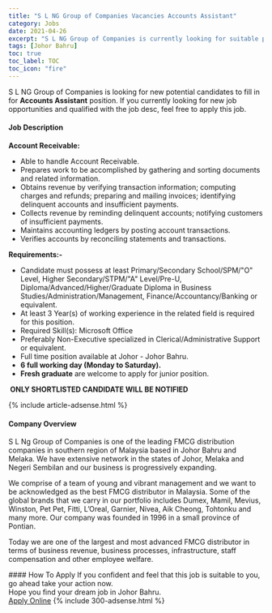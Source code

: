 ```yaml
---
title: "S L NG Group of Companies Vacancies Accounts Assistant" 
category: Jobs 
date: 2021-04-26 
excerpt: "S L NG Group of Companies is currently looking for suitable person to fill in the Accounts Assistant which based in Johor Bahru" 
tags: [Johor Bahru] 
toc: true 
toc_label: TOC 
toc_icon: "fire" 
--- 
```


<p>S L NG Group of Companies is looking for new potential candidates to fill in for <b>Accounts Assistant</b> position. If you currently looking for new job opportunities and qualified with the job desc, feel free to apply this job.
</p><div><div><h4>Job Description</h4></div><div><div><span><div><p><strong>Account Receivable:</strong></p><ul><li>Able to handle Account Receivable.</li><li>Prepares work to be accomplished by gathering and sorting documents and related information.</li><li>Obtains revenue by verifying transaction information; computing charges and refunds; preparing and mailing invoices; identifying delinquent accounts and insufficient payments.</li><li>Collects revenue by reminding delinquent accounts; notifying customers of insufficient payments.</li><li>Maintains accounting ledgers by posting account transactions.</li><li>Verifies accounts by reconciling statements and transactions.</li></ul><p><strong>Requirements:-</strong></p><ul><li>Candidate must possess at least Primary/Secondary School/SPM/"O" Level, Higher Secondary/STPM/"A" Level/Pre-U, Diploma/Advanced/Higher/Graduate Diploma in Business Studies/Administration/Management, Finance/Accountancy/Banking or equivalent.</li><li>At least 3 Year(s) of working experience in the related field is required for this position.</li><li>Required Skill(s): Microsoft Office</li><li>Preferably Non-Executive specialized in Clerical/Administrative Support or equivalent.</li><li>Full time position available at Johor - Johor Bahru.</li><li><strong>6 full working day (Monday to Saturday).</strong></li><li><strong>Fresh graduate</strong> are welcome to apply for junior position.</li></ul><p><strong>&#160;ONLY SHORTLISTED CANDIDATE WILL BE NOTIFIED</strong></p></div></span></div></div></div> 
{% include article-adsense.html %} 
<div><div><h4>Company Overview</h4></div><div><div><span><div><p>S L Ng Group of Companies is one of the leading FMCG distribution companies in southern region of Malaysia based in Johor Bahru and Melaka. We have extensive network in the states of Johor, Melaka and Negeri Sembilan and our business is progressively expanding.</p><p>We comprise of a team of young and vibrant management and we want to be acknowledged as the best FMCG distributor in Malaysia. Some of the global brands that we carry in our portfolio includes Dumex, Mamil, Mevius, Winston, Pet Pet, Fitti, L&#8217;Oreal, Garnier, Nivea, Aik Cheong, Tohtonku and many more. Our company was founded in 1996 in a small province of Pontian.</p><p>Today we are one of the largest and most advanced FMCG distributor in terms of business revenue, business processes, infrastructure, staff compensation and other employee welfare.</p></div></span></div></div></div> 
#### How To Apply 
If you confident and feel that this job is suitable to you, go ahead take your action now. <br/> 
Hope you find your dream job in Johor Bahru. <br/> 
<a href="https://www.jobstreet.com.my/en/job/accounts-assistant-4548552?jobId=jobstreet-my-job-4548552&" class="btn btn--info" target="_blank" rel="nofollow noopenner">Apply Online</a> 
{% include 300-adsense.html %} 